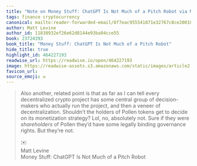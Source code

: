 ```yaml
---
title: "Note on Money Stuff: ChatGPT Is Not Much of a Pitch Robot via Matt Levine"
tags: finance cryptocurrency
canonical: mailto:reader-forwarded-email/8f7eac955541871e32767c8ce2001040
author: Matt Levine
author_id: 11838932ef26e62d8144e93ba04cce55
book: 23724393
book_title: "Money Stuff: ChatGPT Is Not Much of a Pitch Robot"
hide_title: true
highlight_id: 464227193
readwise_url: https://readwise.io/open/464227193
image: https://readwise-assets.s3.amazonaws.com/static/images/article2.74d541386bbf.png
favicon_url: 
source_emoji: ✉️
---
```


> Also another, related point is that as far as I can tell every decentralized crypto project has some central group of decision-makers who actually run the project, and then a veneer of decentralization. Shouldn’t the holders of Pollen tokens get to decide on its monetization strategy? Lol, no, absolutely not. Sure if they were *shareholders* of Pollen they’d have some legally binding governance rights. But they’re not.
> <div class="quoteback-footer"><div class="quoteback-avatar"><span class="mini-emoji"> ✉️</span></div><div class="quoteback-metadata"><div class="metadata-inner"><span style="display:none">FROM:</span><div aria-label="Matt Levine" class="quoteback-author"> Matt Levine</div><div aria-label="Money Stuff: ChatGPT Is Not Much of a Pitch Robot" class="quoteback-title"> Money Stuff: ChatGPT Is Not Much of a Pitch Robot</div></div></div></div>